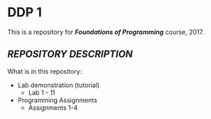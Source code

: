 # DDP 1

This is a repository for **_Foundations of Programming_** course, 2017.

## *REPOSITORY DESCRIPTION*

What is in this repository:
- Lab demonstration (tutorial)
	+ Lab 1 - 11
- Programming Assignments
	+ Assignments 1-4
